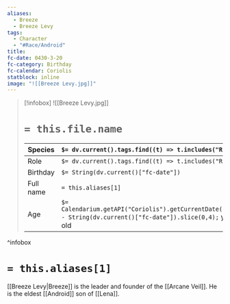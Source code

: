 ```yaml
---
aliases:
  - Breeze
  - Breeze Levy
tags:
  - Character
  - "#Race/Android"
title: 
fc-date: 0430-3-20
fc-category: Birthday
fc-calendar: Coriolis
statblock: inline
image: "![[Breeze Levy.jpg]]"
---
```

> [!infobox]
> ![[Breeze Levy.jpg]]
> # `= this.file.name`
> | Species | `$= dv.current().tags.find((t) => t.includes("Race"))` |
> | ---- | ---- |
> | Role | `$= dv.current().tags.find((t) => t.includes("Role"))` |
> | Birthday | `$= String(dv.current()["fc-date"])` |
> | Full name | `= this.aliases[1]`|
> | Age | `$= Calendarium.getAPI("Coriolis").getCurrentDate().year - String(dv.current()["fc-date"]).slice(0,4);` years old|
^infobox
# `= this.aliases[1]`
[[Breeze Levy|Breeze]] is the leader and founder of the [[Arcane Veil]]. He is the eldest [[Android]] son of [[Lena]].
